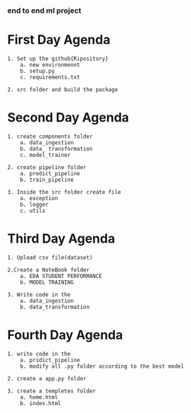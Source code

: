 ### end to end ml project   

# First Day Agenda
    1. Set up the github{Ripository}
        a. new environmennt
        b. setup.py
        c. requirements.txt
    
    2. src folder and build the package


# Second Day Agenda
    1. create components folder 
        a. data_ingestion
        b. data_ transformation
        c. model_trainer
    
    2. create pipeline folder
        a. predict_pipeline
        b. train_pipeline

    3. Inside the src folder create file
        a. exception
        b. logger
        c. utils

# Third Day Agenda
    1. Upload csv file(dataset)

    2.Create a NoteBook folder
        a. EDA STUDENT PERFORMANCE 
        b. MODEL TRAINING

    3. Write code in the
        a. data_ingestion
        b. data_transformation

# Fourth Day Agenda
    1. write code in the 
        a. pridict_pipeline
        b. modify all .py folder according to the best model 

    2. create a app.py folder

    3. create a templetes folder
        a. home.html
        b. index.html

        